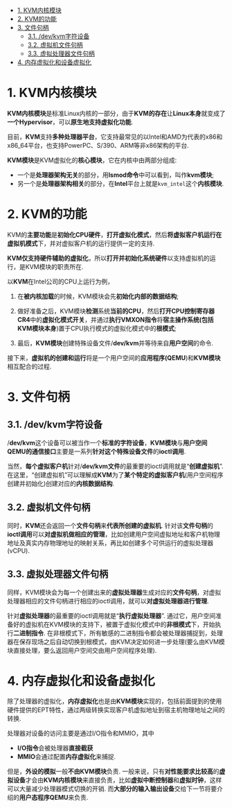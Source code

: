 
<!-- @import "[TOC]" {cmd="toc" depthFrom=1 depthTo=6 orderedList=false} -->

<!-- code_chunk_output -->

- [1. KVM内核模块](#1-kvm内核模块)
- [2. KVM的功能](#2-kvm的功能)
- [3. 文件句柄](#3-文件句柄)
  - [3.1. /dev/kvm字符设备](#31-devkvm字符设备)
  - [3.2. 虚拟机文件句柄](#32-虚拟机文件句柄)
  - [3.3. 虚拟处理器文件句柄](#33-虚拟处理器文件句柄)
- [4. 内存虚拟化和设备虚拟化](#4-内存虚拟化和设备虚拟化)

<!-- /code_chunk_output -->

# 1. KVM内核模块

**KVM内核模块**是标准Linux内核的一部分，由于**KVM的存在**让**Linux本身**就变成了**一个Hypervisor**，可以**原生地支持虚拟化功能**. 

目前，**KVM**支持**多种处理器平台**，它支持最常见的以Intel和AMD为代表的x86和x86_64平台，也支持PowerPC、S/390、ARM等非x86架构的平台. 

**KVM模块**是KVM虚拟化的**核心模块**，它在内核中由两部分组成: 

- 一个是**处理器架构无关**的部分，用**lsmod命令**中可以看到，叫作**kvm模块**; 
- 另一个是**处理器架构相关**的部分，在**Intel**平台上就是`kvm_intel`这个**内核模块**. 

# 2. KVM的功能

KVM的**主要功能**是**初始化CPU硬件**，**打开虚拟化模式**，然后**将虚拟客户机运行在虚拟机模式**下，并对虚拟客户机的运行提供一定的支持. 

**KVM仅支持硬件辅助的虚拟化**，所以**打开并初始化系统硬件**以支持虚拟机的运行，是KVM模块的职责所在. 

以**KVM**在Intel公司的CPU上运行为例，

1. 在**被内核加载**的时候，KVM模块会先**初始化内部的数据结构**; 

2. 做好准备之后，KVM模块**检测**系统**当前的CPU**，然后**打开CPU控制寄存器CR4**中的**虚拟化模式开关**，并通过**执行VMXON指令**将**宿主操作系统(包括KVM模块本身**)置于CPU执行模式的虚拟化模式中的**根模式**; 

3. 最后，**KVM模块**创建特殊设备文件/**dev/kvm**并等待来自**用户空间**的命令. 

接下来，**虚拟机的创建和运行**将是一个用户空间的**应用程序(QEMU**)和**KVM模块**相互配合的过程. 

# 3. 文件句柄

## 3.1. /dev/kvm字符设备

/**dev/kvm**这个设备可以被当作一个**标准的字符设备**，**KVM模块**与**用户空间QEMU的通信接口**主要是一系列**针对这个特殊设备文件**的**ioctl调用**. 

当然，**每个虚拟客户机**针对/**dev/kvm文件**的最重要的ioctl调用就是“**创建虚拟机**”. 在这里，“创建虚拟机”可以理解成**KVM**为了**某个特定的虚拟客户机**(用户空间程序创建并初始化)创建对应的**内核数据结构**. 

## 3.2. 虚拟机文件句柄

同时，**KVM**还会返回一个**文件句柄**来**代表所创建的虚拟机**. 针对该**文件句柄**的**ioctl调用**可以**对虚拟机做相应的管理**，比如创建用户空间虚拟地址和客户机物理地址及真实内存物理地址的映射关系，再比如创建多个可供运行的虚拟处理器(vCPU). 

## 3.3. 虚拟处理器文件句柄

同样，KVM模块会为每一个创建出来的**虚拟处理器**生成对应的**文件句柄**，对虚拟处理器相应的文件句柄进行相应的ioctl调用，就可以**对虚拟处理器进行管理**. 

针对**虚拟处理器**的最重要的ioctl调用就是“**执行虚拟处理器**”. 通过它，用户空间准备好的虚拟机在KVM模块的支持下，被置于虚拟化模式中的**非根模式**下，开始执行**二进制指令**. 在非根模式下，所有敏感的二进制指令都会被处理器捕捉到，处理器在保存现场之后自动切换到根模式，由KVM决定如何进一步处理(要么由KVM模块直接处理，要么返回用户空间交由用户空间程序处理). 

# 4. 内存虚拟化和设备虚拟化

除了处理器的虚拟化，**内存虚拟化**也是由**KVM模块**实现的，包括前面提到的使用硬件提供的EPT特性，通过两级转换实现客户机虚拟地址到宿主机物理地址之间的转换. 

处理器对设备的访问主要是通过I/O指令和MMIO，其中
* **I/O指令**会被处理器**直接截获**
* **MMIO**会通过配置**内存虚拟化**来捕捉. 

但是，**外设的模拟**一般**不由KVM模块**负责. 一般来说，只有**对性能要求比较高**的**虚拟设备**才会由**KVM内核模块**来直接负责，比如**虚拟中断控制器**和**虚拟时钟**，这样可以大量减少处理器模式切换的开销. 而**大部分的输入输出设备**交给下一节将要介绍的**用户态程序QEMU**来负责. 
